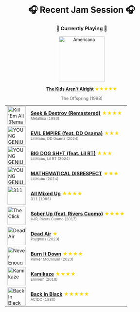 <div align='center'>

# 🎧 Recent Jam Session 🎧

<h3>🎵 Currently Playing 🎵</h3>

<a href="https://open.spotify.com/track/4EchqUKQ3qAQuRNKmeIpnf"><img src="https://i.scdn.co/image/ab67616d0000b273cbd2ee7dff77bfb2b5f0af52" width="150" height="150" alt="Americana" /></a>

<b><a href="https://open.spotify.com/track/4EchqUKQ3qAQuRNKmeIpnf">The Kids Aren't Alright</a></b><span style="color: gold;"> ★★★★★</span>

<span style="color: #666;">The Offspring (1998)</span>

<table style='margin: 0 auto; max-width: 550px;'>
<tr>
<td width="60"><a href="https://open.spotify.com/track/5DrNFzZZZVfXaEZCaceKnp"><img src="https://i.scdn.co/image/ab67616d0000b27320292e6cce666a69ba5a86fb" width="60" height="60" alt="Kill 'Em All (Remastered)" /></a></td>
<td><b><a href="https://open.spotify.com/track/5DrNFzZZZVfXaEZCaceKnp">Seek & Destroy (Remastered)</a></b> <span style="color: gold;"> ★★★★</span><br><span style="font-size: 12px; color: #666;">Metallica (1983)</span></td>
</tr>
<tr>
<td width="60"><a href="https://open.spotify.com/track/6591oPA9nKFawSWOcQcL8A"><img src="https://i.scdn.co/image/ab67616d0000b273f40dbf8b8daf2f1399111b43" width="60" height="60" alt="YOUNG GENIUS" /></a></td>
<td><b><a href="https://open.spotify.com/track/6591oPA9nKFawSWOcQcL8A">EVIL EMPIRE (feat. DD Osama)</a></b> <span style="color: gold;"> ★★★</span><br><span style="font-size: 12px; color: #666;">Lil Mabu, DD Osama (2024)</span></td>
</tr>
<tr>
<td width="60"><a href="https://open.spotify.com/track/0wk5MUuj9QByeibr8Ji8Wp"><img src="https://i.scdn.co/image/ab67616d0000b273f40dbf8b8daf2f1399111b43" width="60" height="60" alt="YOUNG GENIUS" /></a></td>
<td><b><a href="https://open.spotify.com/track/0wk5MUuj9QByeibr8Ji8Wp">BIG DOG SH*T (feat. Lil RT)</a></b> <span style="color: gold;"> ★★★</span><br><span style="font-size: 12px; color: #666;">Lil Mabu, Lil RT (2024)</span></td>
</tr>
<tr>
<td width="60"><a href="https://open.spotify.com/track/2pgmBocir7WJTM0HZ9yCgu"><img src="https://i.scdn.co/image/ab67616d0000b273f40dbf8b8daf2f1399111b43" width="60" height="60" alt="YOUNG GENIUS" /></a></td>
<td><b><a href="https://open.spotify.com/track/2pgmBocir7WJTM0HZ9yCgu">MATHEMATICAL DISRESPECT</a></b> <span style="color: gold;"> ★★★</span><br><span style="font-size: 12px; color: #666;">Lil Mabu (2024)</span></td>
</tr>
<tr>
<td width="60"><a href="https://open.spotify.com/track/18ZOH3KKu5Elt5ysocFyX4"><img src="https://i.scdn.co/image/ab67616d0000b27344583d23b665c7de0968ef3b" width="60" height="60" alt="311" /></a></td>
<td><b><a href="https://open.spotify.com/track/18ZOH3KKu5Elt5ysocFyX4">All Mixed Up</a></b> <span style="color: gold;"> ★★★★</span><br><span style="font-size: 12px; color: #666;">311 (1995)</span></td>
</tr>
<tr>
<td width="60"><a href="https://open.spotify.com/track/5tf8NV1rHghYymjIqeKMus"><img src="https://i.scdn.co/image/ab67616d0000b273a81dc97f7119864c7437cb85" width="60" height="60" alt="The Click" /></a></td>
<td><b><a href="https://open.spotify.com/track/5tf8NV1rHghYymjIqeKMus">Sober Up (feat. Rivers Cuomo)</a></b> <span style="color: gold;"> ★★★★</span><br><span style="font-size: 12px; color: #666;">AJR, Rivers Cuomo (2017)</span></td>
</tr>
<tr>
<td width="60"><a href="https://open.spotify.com/track/4k87AXjXSNbDcNu9m0BgM3"><img src="https://i.scdn.co/image/ab67616d0000b273f68df0d2e33a7c96a30a7847" width="60" height="60" alt="Dead Air" /></a></td>
<td><b><a href="https://open.spotify.com/track/4k87AXjXSNbDcNu9m0BgM3">Dead Air</a></b> <span style="color: gold;"> ★</span><br><span style="font-size: 12px; color: #666;">Psygnals (2023)</span></td>
</tr>
<tr>
<td width="60"><a href="https://open.spotify.com/track/09hVlIVHtEE1nLUv6YGZiW"><img src="https://i.scdn.co/image/ab67616d0000b2730fe330862c62782c7044f044" width="60" height="60" alt="Never Enough" /></a></td>
<td><b><a href="https://open.spotify.com/track/09hVlIVHtEE1nLUv6YGZiW">Burn It Down</a></b> <span style="color: gold;"> ★★★★</span><br><span style="font-size: 12px; color: #666;">Parker McCollum (2023)</span></td>
</tr>
<tr>
<td width="60"><a href="https://open.spotify.com/track/2gsNpSn7VvvJuSrIDfRoYy"><img src="https://i.scdn.co/image/ab67616d0000b273e4073def0c03a91e3fceaf73" width="60" height="60" alt="Kamikaze" /></a></td>
<td><b><a href="https://open.spotify.com/track/2gsNpSn7VvvJuSrIDfRoYy">Kamikaze</a></b> <span style="color: gold;"> ★★★★</span><br><span style="font-size: 12px; color: #666;">Eminem (2018)</span></td>
</tr>
<tr>
<td width="60"><a href="https://open.spotify.com/track/08mG3Y1vljYA6bvDt4Wqkj"><img src="https://i.scdn.co/image/ab67616d0000b2730b51f8d91f3a21e8426361ae" width="60" height="60" alt="Back In Black" /></a></td>
<td><b><a href="https://open.spotify.com/track/08mG3Y1vljYA6bvDt4Wqkj">Back In Black</a></b> <span style="color: gold;"> ★★★★★</span><br><span style="font-size: 12px; color: #666;">AC/DC (1980)</span></td>
</tr>
</table>
</div>

